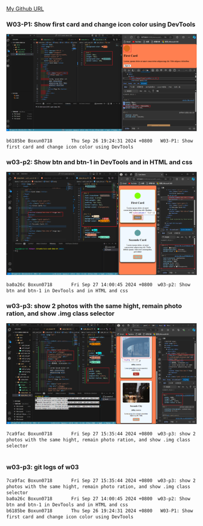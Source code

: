 [My Github URL](http://github.com/Boxun0718/1131-sweb-demo-84)

### W03-P1: Show first card and change icon color using DevTools

![](w03-p1.png)

```
b6185be Boxun0718       Thu Sep 26 19:24:31 2024 +0800   W03-P1: Show first card and change icon color using DevTools
```

### w03-p2: Show btn and btn-1 in DevTools and in HTML and css

![](w03-p2.png)

```
ba0a26c Boxun0718       Fri Sep 27 14:00:45 2024 +0800  w03-p2: Show btn and btn-1 in DevTools and in HTML and css

```

### w03-p3: show 2 photos with the same hight, remain photo ration, and show .img class selector

![](w03-p3.png)

```
7ca9fac Boxun0718       Fri Sep 27 15:35:44 2024 +0800  w03-p3: show 2 photos with the same hight, remain photo ration, and show .img class selector


```
### w03-p3: git logs of w03

```
7ca9fac Boxun0718       Fri Sep 27 15:35:44 2024 +0800  w03-p3: show 2 photos with the same hight, remain photo ration, and show .img class selector
ba0a26c Boxun0718       Fri Sep 27 14:00:45 2024 +0800  w03-p2: Show btn and btn-1 in DevTools and in HTML and css
b6185be Boxun0718       Thu Sep 26 19:24:31 2024 +0800   W03-P1: Show first card and change icon color using DevTools



```
